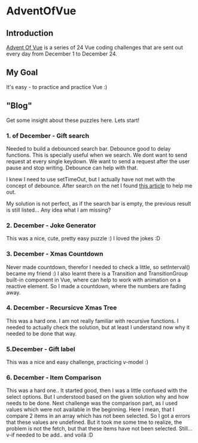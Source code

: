 # AdventOfVue
 
## Introduction
[Advent Of Vue](https://adventofvue.com) is a series of 24 Vue coding challenges that are sent out every day from December 1 to December 24.

## My Goal
It's easy - to practice and practice Vue :)

## "Blog" 
Get some insight about these puzzles here. Lets start!

### 1. of December - Gift search

Needed to build a debounced search bar. Debounce good to delay functions. This is specially useful when we search. We dont want to send request at every single keydown. We want to send a request after the user pause and stop writing. Debounce can help with that.

I knew I need to use setTimeOut, but I actually have not met with the concept of debounce. After search on the net I found [this article](https://www.javascripttutorial.net/javascript-dom/javascript-debounce/) to help me out.

My solution is not perfect, as if the search bar is empty, the previous result is still listed... Any idea what I am missing? 

### 2. December - Joke Generator

This was a nice, cute, pretty easy puzzle :) I loved the jokes :D

### 3. December - Xmas Countdown

Never made countdown, therefor I needed to check a little, so setInterval() became my friend :) I also learnt there is a Transition and TransitionGroup built-in component in Vue, where can help to work with animation on a reactive element. So I made a countdown, where the numbers are fading away.

### 4. December - Recursicve Xmas Tree

This was a hard one. I am not really familiar with recursive functions. I needed to actually check the solution, but at least I understand now why it needed to be done that way.

### 5.December - Gift label

This was a nice and easy challenge, practicing v-model :)

### 6. December - Item Comparison

This was a hard one.. It started good, then I was a little confused with the select options. But I understood based on the given solution why and how needs to be done. Next challenge was the comparison part, as I used values which were not available in the beginning. Here I mean, that I compare 2 items in an array which has not been selected. So I got a errors that these values are undefined. But it took me some tme to realize, the problem is not the fetch, but that these items have not been selected. Still... v-if needed to be add.. and voilá :D 